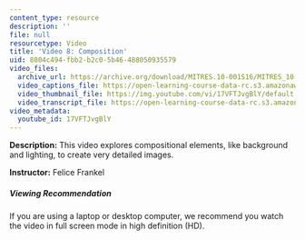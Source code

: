 ```yaml
---
content_type: resource
description: ''
file: null
resourcetype: Video
title: 'Video 8: Composition'
uid: 8804c494-fbb2-b2c0-5b46-488050935579
video_files:
  archive_url: https://archive.org/download/MITRES.10-001S16/MITRES_10-001S16_Track11_300k.mp4
  video_captions_file: https://open-learning-course-data-rc.s3.amazonaws.com/res-10-001-making-science-and-engineering-pictures-a-practical-guide-to-presenting-your-work-spring-2016/55bd84379a4155099284ad9e7bb1f88c_17VFTJvgBlY.vtt
  video_thumbnail_file: https://img.youtube.com/vi/17VFTJvgBlY/default.jpg
  video_transcript_file: https://open-learning-course-data-rc.s3.amazonaws.com/res-10-001-making-science-and-engineering-pictures-a-practical-guide-to-presenting-your-work-spring-2016/efe71610ef28883f240badfba07bff25_17VFTJvgBlY.pdf
video_metadata:
  youtube_id: 17VFTJvgBlY
---
```


**Description:** This video explores compositional elements, like background and lighting, to create very detailed images.

**Instructor:** Felice Frankel

##### Viewing Recommendation

If you are using a laptop or desktop computer, we recommend you watch the video in full screen mode in high definition (HD).